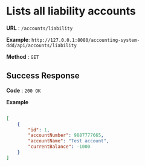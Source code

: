 # Lists all liability accounts

**URL** : `/accounts/liability`

**Example**: `http://127.0.0.1:8080/accounting-system-ddd/api/accounts/liability`

**Method** : `GET`

## Success Response

**Code** : `200 OK`

 
**Example**

````json

[
    {
        "id": 1,
        "accountNumber": 9887777665,
        "accountName": "Test account",
        "currentBalance": -1000
    }
]

````


